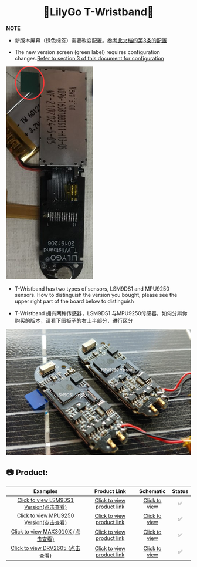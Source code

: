 <h1 align = "center">🌟LilyGo T-Wristband🌟</h1>

**NOTE**
- 新版本屏幕（绿色标签）需要改变配置。[参考此文档的第3条的配置](examples/T-Wristband-MPU9250/README.MD)

- The new version screen (green label) requires configuration changes.[Refer to section 3 of this document for configuration](examples/T-Wristband-MPU9250/README.MD)

![](image/new_version_green_tag.png)

- T-Wristband has two types of sensors, LSM9DS1 and MPU9250 sensors. How to distinguish the version you bought, please see the upper right part of the board below to distinguish

- T-Wristband 拥有两种传感器，LSM9DS1 与MPU9250传感器，如何分辨你购买的版本，请看下图板子的右上半部分，进行区分
  
![](image/3.jpg)



<h2 align = "left">📷 Product:</h2>

|                                      Examples                                       |                                  Product  Link                                   |                           Schematic                           | Status |
| :---------------------------------------------------------------------------------: | :------------------------------------------------------------------------------: | :-----------------------------------------------------------: | :----: |
| [Click to view LSM9DS1 Version(点击查看)](./examples/T-Wristband-LSM9DS1/README.MD) | [Click to view product link](https://www.aliexpress.com/item/4001162589218.html) | [Click to view](./schematic/T_Wristband_lsm9ds1_20200306.pdf) |   ✅    |
| [Click to view MPU9250 Version(点击查看)](./examples/T-Wristband-MPU9250/README.MD) | [Click to view product link](https://www.aliexpress.com/item/4001162589218.html) |     [Click to view](./schematic/T_Wristband_mpu9250.pdf)      |   ✅    |
|   [Click to view MAX3010X (点击查看)](./examples/T-Wristband-MAX3010X/README.MD)    | [Click to view product link](https://www.aliexpress.com/item/4001162589218.html) |     [Click to view](./schematic/T_Wristband_MAX30102.pdf)     |   ✅    |
|    [Click to view DRV2605 (点击查看)](./examples/T-Wristband-DRV2605/README.MD)     | [Click to view product link](https://www.aliexpress.com/item/4001162589218.html) |     [Click to view](./schematic/T_Wristband_DRV2605.pdf)      |   ✅    |



